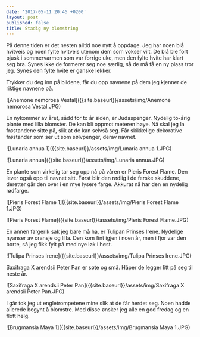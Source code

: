 ```yaml
---
date: '2017-05-11 20:45 +0200'
layout: post
published: false
title: Stadig ny blomstring
---
```


På denne tiden er det nesten alltid noe nytt å oppdage. Jeg har noen blå hvitveis og noen fylte hvitveis utenom dem som vokser vilt. De blå ble fort pjusk i sommervarmen som var forrige uke, men den fylte hvite har klart seg bra. Synes ikke de formerer seg noe særlig, så de må få en ny plass tror jeg. Synes den fylte hvite er ganske lekker. 

Trykker du deg inn på bildene, får du opp navnene på dem jeg kjenner de riktige navnene på.

![Anemone nemorosa Vestal]({{site.baseurl}}/assets/img/Anemone nemorosa Vestal.JPG)

En nykommer av året, sådd for to år siden, er Judaspenger. Nydelig to-årig plante med lilla blomster. De kan bli oppmot meteren høye. Nå skal jeg la frøstandene sitte på, slik at de kan selvså seg. Får skikkelige dekorative frøstander som ser ut som sølvpenger, derav navnet.

![Lunaria annua 1]({{site.baseurl}}/assets/img/Lunaria annua 1.JPG)

![Lunaria annua]({{site.baseurl}}/assets/img/Lunaria annua.JPG)

<!--more-->

En plante som virkelig tar seg opp nå på våren er Pieris Forest Flame. Den lever også opp til navnet sitt. Først blir den rødlig i de ferske skuddene, deretter går den over i en mye lysere farge. Akkurat nå har den en nydelig rødfarge.

![Pieris Forest Flame 1]({{site.baseurl}}/assets/img/Pieris Forest Flame 1.JPG)

![Pieris Forest Flame]({{site.baseurl}}/assets/img/Pieris Forest Flame.JPG)

En annen fargerik sak jeg bare må ha, er Tulipan Prinses Irene. Nydelige nyanser av oransje og lilla. Den kom fint igjen i noen år, men i fjor var den borte, så jeg fikk fylt på med nye løk i høst. 

![Tulipa Prinses Irene]({{site.baseurl}}/assets/img/Tulipa Prinses Irene.JPG)

Saxifraga X arendsii Peter Pan er søte og små. Håper de legger litt på seg til neste år.

![Saxifraga X arendsii Peter Pan]({{site.baseurl}}/assets/img/Saxifraga X arendsii Peter Pan.JPG)

I går tok jeg ut engletrompetene mine slik at de får herdet seg. Noen hadde allerede begynt å blomstre. Med disse ønsker jeg alle en god fredag og en flott helg. 

![Brugmansia Maya 1]({{site.baseurl}}/assets/img/Brugmansia Maya 1.JPG)





